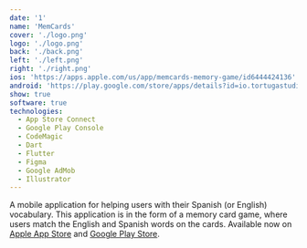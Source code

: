 ```yaml
---
date: '1'
name: 'MemCards'
cover: './logo.png'
logo: './logo.png'
back: './back.png'
left: './left.png'
right: './right.png'
ios: 'https://apps.apple.com/us/app/memcards-memory-game/id6444424136'
android: 'https://play.google.com/store/apps/details?id=io.tortugastudios.memcards&hl=en&gl=US'
show: true
software: true
technologies:
  - App Store Connect
  - Google Play Console
  - CodeMagic
  - Dart
  - Flutter
  - Figma
  - Google AdMob
  - Illustrator
---
```


A mobile application for helping users with their Spanish (or English) vocabulary. This application is in the form of a memory card game, where users match the English and Spanish words on the cards. Available now on [Apple App Store](https://apps.apple.com/us/app/memcards-memory-game/id6444424136) and [Google Play Store](https://play.google.com/store/apps/details?id=io.tortugastudios.memcards&hl=en&gl=US).
